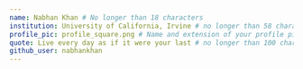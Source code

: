 ```yaml
---
name: Nabhan Khan # No longer than 18 characters
institution: University of California, Irvine # no longer than 58 characters
profile_pic: profile_square.png # Name and extension of your profile picture(ex. mona.png)
quote: Live every day as if it were your last # no longer than 100 characters
github_user: nabhankhan
---
```

